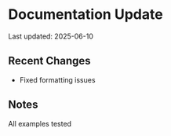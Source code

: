 
# Documentation Update

Last updated: 2025-06-10

## Recent Changes
- Fixed formatting issues

## Notes
All examples tested

